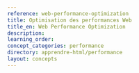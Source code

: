 ```yaml
---
reference: web-performance-optimization
title: Optimisation des performances Web
title_en: Web Performance Optimization
description:
learning_order:
concept_categories: performance
directory: apprendre-html/performance
layout: concepts
---
```

